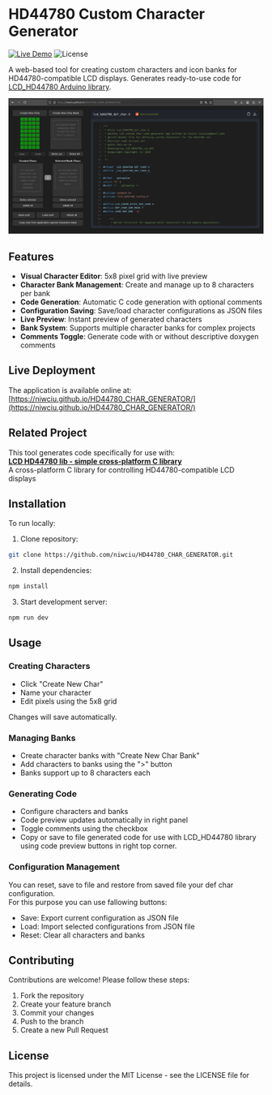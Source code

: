 # HD44780 Custom Character Generator

[![Live Demo](https://img.shields.io/badge/demo-live-green.svg)](https://niwciu.github.io/HD44780_CHAR_GENERATOR/)
![License](https://img.shields.io/badge/license-MIT-blue)

A web-based tool for creating custom characters and icon banks for HD44780-compatible LCD displays. Generates ready-to-use code for [LCD_HD44780 Arduino library](https://github.com/niwciu/LCD_HD44780).

![Application Screenshot](docs/screenshot.png) <!-- Add actual screenshot later -->

## Features

- **Visual Character Editor**: 5x8 pixel grid with live preview
- **Character Bank Management**: Create and manage up to 8 characters per bank
- **Code Generation**: Automatic C code generation with optional comments
- **Configuration Saving**: Save/load character configurations as JSON files
- **Live Preview**: Instant preview of generated characters
- **Bank System**: Supports multiple character banks for complex projects
- **Comments Toggle**: Generate code with or without descriptive doxygen comments

## Live Deployment

The application is available online at:  
[https://niwciu.github.io/HD44780_CHAR_GENERATOR/](https://niwciu.github.io/HD44780_CHAR_GENERATOR/)

## Related Project

This tool generates code specifically for use with:  
[**LCD HD44780 lib - simple cross-platform C library**](https://github.com/niwciu/LCD_HD44780)  
A cross-platform C library for controlling HD44780-compatible LCD displays

## Installation

To run locally:

1. Clone repository:
```bash
git clone https://github.com/niwciu/HD44780_CHAR_GENERATOR.git
```
2. Install dependencies:
```bash
npm install
```
3. Start development server:
```bash
npm run dev
```

## Usage
### Creating Characters

- Click "Create New Char"
- Name your character
- Edit pixels using the 5x8 grid

Changes will save automatically.


### Managing Banks

- Create character banks with "Create New Char Bank"
- Add characters to banks using the ">" button
- Banks support up to 8 characters each

### Generating Code

- Configure characters and banks
- Code preview updates automatically in right panel
- Toggle comments using the checkbox
- Copy or save to file generated code for use with LCD_HD44780 library using code preview buttons in right top corner.

### Configuration Management
You can reset, save to file and restore from saved file your def char configuration.  
For this purpose you can use fallowing buttons: 

- Save: Export current configuration as JSON file
- Load: Import selected configurations from JSON file
- Reset: Clear all characters and banks

## Contributing

Contributions are welcome! Please follow these steps:

1) Fork the repository
2) Create your feature branch
3) Commit your changes
4) Push to the branch
5) Create a new Pull Request

## License

This project is licensed under the MIT License - see the LICENSE file for details.